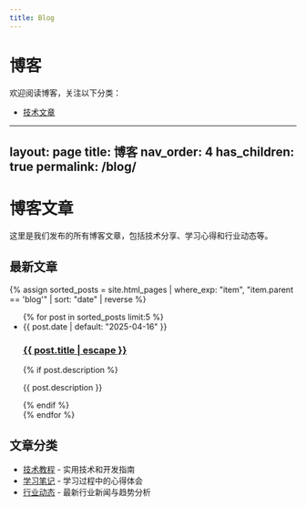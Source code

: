 ```yaml
---
title: Blog
---
```

# 博客

欢迎阅读博客，关注以下分类：

- [技术文章](blog-tech.html)

---
layout: page
title: 博客
nav_order: 4
has_children: true
permalink: /blog/
---

# 博客文章

这里是我们发布的所有博客文章，包括技术分享、学习心得和行业动态等。

## 最新文章

{% assign sorted_posts = site.html_pages | where_exp: "item", "item.parent == 'blog'" | sort: "date" | reverse %}

<ul class="post-list">
{% for post in sorted_posts limit:5 %}
  <li>
    <span class="post-meta">{{ post.date | default: "2025-04-16" }}</span>
    <h3>
      <a class="post-link" href="{{ post.url | relative_url }}">
        {{ post.title | escape }}
      </a>
    </h3>
    {% if post.description %}
    <p>{{ post.description }}</p>
    {% endif %}
  </li>
{% endfor %}
</ul>

## 文章分类

- [技术教程](/blog/tech/) - 实用技术和开发指南
- [学习笔记](/blog/study/) - 学习过程中的心得体会
- [行业动态](/blog/news/) - 最新行业新闻与趋势分析